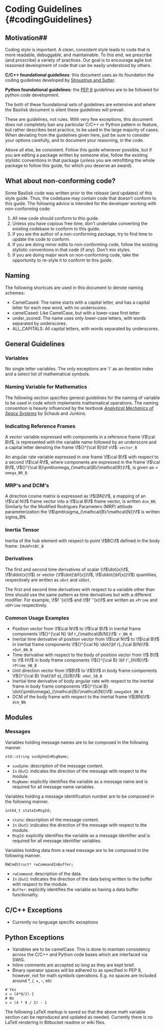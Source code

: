 # Coding Guidelines {#codingGuidelines}

## Motivation##
Coding style is important. A clean, consistent style leads to code that is more readable, debuggable, and maintainable. To this end, we prescribe (and proscribe) a variety of practices. Our goal is to encourage agile but reasoned development of code that can be easily understood by others.

**C/C++ foundational guidelines**: this document uses as its foundation the coding guidelines developed by <a href="https://github.com/isocpp/CppCoreGuidelines/blob/master/CppCoreGuidelines.md"> Stroustrup and Sutter</a>.

**Python foundational guidelines**: the [PEP 8](https://www.python.org/dev/peps/pep-0008/) guidelines are to be followed for python code development.

The both of these foundational sets of guidelines are extensive and where the Basilisk document is silent these guidelines will prevail. 

These are guidelines, not rules. With very few exceptions, this document does not completely ban any particular C/C++ or Python pattern or feature, but rather describes best practice, to be used in the large majority of cases. When deviating from the guidelines given here, just be sure to consider your options carefully, and to document your reasoning, in the code.

Above all else, be consistent. Follow this guide whenever possible, but if you are editing a package written by someone else, follow the existing stylistic conventions in that package (unless you are retrofitting the whole package to follow this guide, for which you deserve an award).

## What about non-conforming code? 
Some Basilisk code was written prior to the release (and updates) of this style guide. Thus, the codebase may contain code that doesn't conform to this guide. The following advice is intended for the developer working with non-conforming code:

1. All new code should conform to this guide.
2. Unless you have copious free time, don't undertake converting the existing codebase to conform to this guide.
3. If you are the author of a non-conforming package, try to find time to update the code to conform.
4. If you are doing minor edits to non-conforming code, follow the existing stylistic conventions in that code (if any). Don't mix styles.
5. If you are doing major work on non-conforming code, take the opportunity to re-style it to conform to this guide.

## Naming ##
The following shortcuts are used in this document to denote naming schemes:

* CamelCased: The name starts with a capital letter, and has a capital letter for each new word, with no underscores.
* camelCased: Like CamelCase, but with a lower-case first letter
* under\_scored: The name uses only lower-case letters, with words separated by underscores.
* ALL\_CAPITALS: All capital letters, with words separated by underscores.

## General Guidelines

### Variables 
No single letter variables. The only exceptions are 'i' as an iteration index and a select list of mathematical symbols.

### Naming Variable for Mathematics 
The following section specifies general guidelines for the naming of variable to be used in code which implements mathematical operations. The naming convention is heavily influenced by the textbook *[Analytical Mechanics of Space Systems](http://arc.aiaa.org/doi/book/10.2514/4.102400)* by Schaub and Junkins.

### Indicating Reference Frames
A vector variable expressed with components in a reference frame \f$\cal B\f$,  is represented with the variable name followed by an underscore and a capital letter denoting the frame \f${}^{\cal B}\bf v\f$: `vector_B`

An angular rate variable expressed in one frame \f$\cal B\f$ with respect to a second \f$\cal R\f$, where components are expressed in the frame \f$\cal B\f$, \f${}^{\cal B}\pmb\omega_{\mathcal{B}/\mathcal{R}}\f$, is given as = `omega_BR_B`.

### MRP's and DCM's
A direction cosine matrix is expressed as \f$[BN]\f$, a mapping of an \f$\cal N\f$ frame vector into a \f$\cal B\f$ frame vector, is written `dcm_BN`. Similarly for the Modified Rodrigues Parameters (MRP) attitude parameterization the \f$\pmb\sigma_{\mathcal{B}/\mathcal{N}}\f$ is written sigma_BN. 

### Inertia Tensor
Inertia of the hub element with respect to point \f$BC\f$ defined in the body frame: `IHubPntBC_B`


### Derivatives
The first and second time derivatives of scalar (\f$\dot{x}\f$, \f$\ddot{x}\f$) or vector (\f$\dot{\bf{x}}\f$, \f$\ddot{\bf{x}}\f$) quantities, respectively are written as `xDot` and `xDDot`. 

The first and second time derivatives with respect to a variable other than time should use the same pattern as time derivatives but with a different modifier. For example, \f$f '(x)\f$ and \f$f ''(x)\f$ are written as `xPrime` and `xDPrime` respectively.

### Common Usage Examples
* Position vector from \f$\cal N\f$ to \f$\cal B\f$ in inertial frame components \f${}^{\cal N} \bf r_{\mathcal{B/N}}\f$: `r_BN_N`
* Inertial time derivative of position vector from \f$\cal N\f$ to \f$\cal B\f$ in inertial frame components \f${}^{\cal N} \dot{\bf r}_{\cal B/N}\f$: `rDot_BN_N`
* Time derivative with respect to the body of position vector from \f$ B\f$ to \f$ H\f$ in body frame components \f${}^{\cal B} \bf r'_{H/B}\f$: `rPrime_HB_B`
* Unit direction vector from \f$B\f$ to \f$S\f$ in body frame components \f${}^{\cal B} \hat{\bf s}_{S/B}\f$: `sHat_SB_B`
* Inertial time derivative of body angular rate with respect to the inertial frame in body frame components \f${}^{\cal B} \dot{\pmb\omega}_{\mathcal{B}/\mathcal{N}}\f$: `omegaDot_BN_B`
* DCM of the body frame with respect to the inertial frame \f$[BN]\f$: `dcm_BN`













## Modules ##
### Messages ###
Variables holding message names are to be composed in the following manner.

```{.cpp}
std::string sunEphmInMsgName;
```
* `sunEphm`: description of the message content.
* `In` (`Out`): indicates the direction of the message with respect to the module.
* `MsgName`: explicitly identifies the variable as a message name and is required for all message name variables.

Variables holding a message identification number are to be composed in the following manner.

```{.cpp}
int64_t stateInMsgId;
```
* `state`: description of the message content.
* `In` (`Out`): indicates the direction of the message with respect to the module.
* `MsgId`: explicitly identifies the variable as a message identifier and is required for all message identifier variables.

Variables holding data from a read message are to be composed in the following manner.

```{.cpp}
RWCmdStruct* rwCommandInBuffer;
```
* `rwCommand`: description of the data.
* `In` (`Out`): indicates the direction of the data being written to the buffer with respect to the module.
* `Buffer`: explicitly identifies the variable as having a data buffer functionality.

## C/C++ Exceptions
* Currently no language specific exceptions

## Python Exceptions
* Variables are to be camelCase. This is done to maintain consistency across the C/C++ and Python code bases which are interfaced via SWIG. 
* Inline comments are accepted so long as they are kept brief.
* Binary operator spaces will be adhered to as specified in PEP 8, however, not for math symbols operations. E.g. no spaces are included around *, /, +, -, etc 

```{.py}
# Yes
x = (4*9/2)-1
# No
x = (4 * 9 / 2) - 1
```

The following LaTeX markup is saved so that the above math variable section can be reproduced and updated as needed. Currently there is no LaTeX rendering in Bitbucket readme or wiki files.
